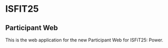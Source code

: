 # ISFIT25

## Participant Web

This is the web application for the new Participant Web for ISFiT25: Power.